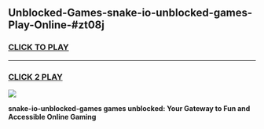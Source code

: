 
## Unblocked-Games-snake-io-unblocked-games-Play-Online-#zt08j
<h3>
<a href="https://premium.freeplayer.one?title=snake-io-unblocked-games&ref=27F">CLICK TO PLAY</a></h3>
<hr>

<h3>
<a href="https://premium.freeplayer.one?title=snake-io-unblocked-games&ref=27F">CLICK 2 PLAY</a>
  
</h3>

<a href="https://premium.freeplayer.one?title=snake-io-unblocked-games&ref=27F"><img src="https://clearcache.store/games.png"></a>


**snake-io-unblocked-games games unblocked: Your Gateway to Fun and Accessible Online Gaming**
